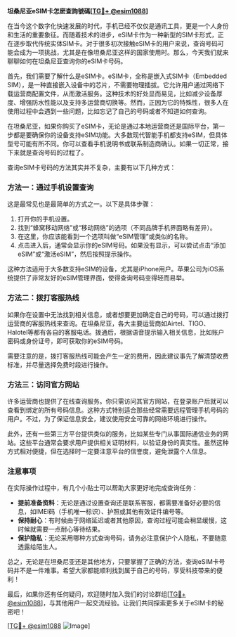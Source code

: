 **坦桑尼亚eSIM卡怎麽查詢號碼[[TG💪+ @esim1088](https://t.me/s/esim1088)]**

在当今这个数字化快速发展的时代，手机已经不仅仅是通讯工具，更是一个人身份和生活的重要象征。而随着技术的进步，eSIM卡作为一种新型的SIM卡形式，正在逐步取代传统实体SIM卡。对于很多初次接触eSIM卡的用户来说，查询号码可能会成为一项挑战，尤其是在像坦桑尼亚这样的国家使用时。那么，今天我们就来聊聊如何在坦桑尼亚查询你的eSIM卡号码。

首先，我们需要了解什么是eSIM卡。eSIM卡，全称是嵌入式SIM卡（Embedded SIM），是一种直接嵌入设备中的芯片，不需要物理插拔。它允许用户通过网络下载运营商配置文件，从而激活服务。这种技术的好处显而易见，比如减少设备厚度、增强防水性能以及支持多运营商切换等。然而，正因为它的特殊性，很多人在使用过程中会遇到一些问题，比如忘记了自己的号码或者不知道如何查询。

在坦桑尼亚，如果你购买了eSIM卡，无论是通过本地运营商还是国际平台，第一步都是要确保你的设备支持eSIM功能。大多数现代智能手机都支持eSIM，但具体型号可能有所不同。你可以查看手机说明书或联系制造商确认。如果一切正常，接下来就是查询号码的过程了。

查询eSIM卡号码的方法其实并不复杂，主要有以下几种方式：

### 方法一：通过手机设置查询

这是最常见也是最简单的方式之一。以下是具体步骤：

1. 打开你的手机设置。
2. 找到“蜂窝移动网络”或“移动网络”的选项（不同品牌手机界面略有差异）。
3. 在这里，你应该能看到一个选项叫做“eSIM管理”或类似的名称。
4. 点击进入后，通常会显示你的eSIM号码。如果没有显示，可以尝试点击“添加eSIM”或“激活eSIM”，然后按照提示操作。

这种方法适用于大多数支持eSIM的设备，尤其是iPhone用户。苹果公司为iOS系统提供了非常友好的eSIM管理界面，使得查询号码变得轻而易举。

### 方法二：拨打客服热线

如果你在设置中无法找到相关信息，或者想要更加确定自己的号码，可以通过拨打运营商的客服热线来查询。在坦桑尼亚，各大主要运营商如Airtel、TIGO、Halotel等都有各自的客服电话。拨通后，根据语音提示输入相关信息，比如账户密码或身份证号，即可获取你的eSIM号码。

需要注意的是，拨打客服热线可能会产生一定的费用，因此建议事先了解清楚收费标准，并尽量选择免费时段进行操作。

### 方法三：访问官方网站

许多运营商也提供了在线查询服务。你只需访问其官方网站，在登录账户后就可以查看到绑定的所有号码信息。这种方式特别适合那些经常需要远程管理手机号码的用户。不过，为了保证信息安全，建议使用安全可靠的网络环境进行操作。

此外，还有一些第三方平台提供类似的服务，比如某些专门从事国际通信业务的网站。这些平台通常会要求用户提供相关证明材料，以验证身份的真实性。虽然这种方式相对便捷，但在选择时一定要注意平台的信誉度，避免泄露个人信息。

### 注意事项

在实际操作过程中，有几个小贴士可以帮助大家更好地完成查询任务：

- **提前准备资料**：无论是通过设置查询还是联系客服，都需要准备好必要的信息，如IMEI码（手机唯一标识）、护照或其他有效证件编号等。
- **保持耐心**：有时候由于网络延迟或者其他原因，查询过程可能会稍显缓慢，这时候就需要一点耐心等待结果。
- **保护隐私**：无论采用哪种方式查询号码，请务必注意保护个人隐私，不要随意透露给陌生人。

总之，无论是在坦桑尼亚还是其他地方，只要掌握了正确的方法，查询eSIM卡号码并不是一件难事。希望大家都能顺利找到属于自己的号码，享受科技带来的便利！

最后，如果你还有任何疑问，欢迎随时加入我们的讨论群组[[TG💪+ @esim1088](https://t.me/s/esim1088)]，与其他用户一起交流经验。让我们共同探索更多关于eSIM卡的秘密吧！

[[TG💪+ @esim1088](https://t.me/s/esim1088) ![Image](https://i.postimg.cc/4NQfJmqS/Snipaste-2025-05-13-00-14-12.png)]